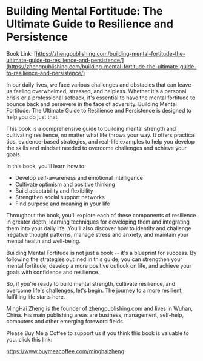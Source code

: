 # Building Mental Fortitude: The Ultimate Guide to Resilience and Persistence

Book Link: [https://zhengpublishing.com/building-mental-fortitude-the-ultimate-guide-to-resilience-and-persistence/](https://zhengpublishing.com/building-mental-fortitude-the-ultimate-guide-to-resilience-and-persistence/)

In our daily lives, we face various challenges and obstacles that can leave us feeling overwhelmed, stressed, and helpless. Whether it's a personal crisis or a professional setback, it's essential to have the mental fortitude to bounce back and persevere in the face of adversity. Building Mental Fortitude: The Ultimate Guide to Resilience and Persistence is designed to help you do just that.

This book is a comprehensive guide to building mental strength and cultivating resilience, no matter what life throws your way. It offers practical tips, evidence-based strategies, and real-life examples to help you develop the skills and mindset needed to overcome challenges and achieve your goals.

In this book, you'll learn how to:

* Develop self-awareness and emotional intelligence
* Cultivate optimism and positive thinking
* Build adaptability and flexibility
* Strengthen social support networks
* Find purpose and meaning in your life

Throughout the book, you'll explore each of these components of resilience in greater depth, learning techniques for developing them and integrating them into your daily life. You'll also discover how to identify and challenge negative thought patterns, manage stress and anxiety, and maintain your mental health and well-being.

Building Mental Fortitude is not just a book -- it's a blueprint for success. By following the strategies outlined in this guide, you can strengthen your mental fortitude, develop a more positive outlook on life, and achieve your goals with confidence and resilience.

So, if you're ready to build mental strength, cultivate resilience, and overcome life's challenges, let's begin. The journey to a more resilient, fulfilling life starts here.

MingHai Zheng is the founder of zhengpublishing.com and lives in Wuhan, China. His main publishing areas are business, management, self-help, computers and other emerging foreword fields.

Please Buy Me a Coffee to support us if you think this book is valuable to you. click this link:

https://www.buymeacoffee.com/minghaizheng
